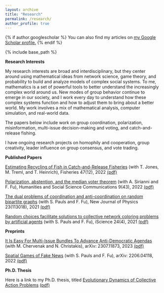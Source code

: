 ```yaml
---
layout: archive
title: "Research"
permalink: /research/
author_profile: true
---
```


{% if author.googlescholar %}
  You can also find my articles on <u><a href="{{author.googlescholar}}">my Google Scholar profile</a>.</u>
{% endif %}

{% include base_path %}

**Research Interests**

My research interests are broad and interdisciplinary, but they center around using mathematical ideas from network science, game theory, and probability to build and analyze models of complex social systems. To me, mathematics is a set of powerful tools to better understand the increasingly complex world around us. New modes of group behavior continue to emerge in our society, and I work every day to understand how these complex systems function and how to adjust them to bring about a better world. My work involves a mix of mathematical analysis, computer simulation, and real-world data.

The papers below include work on group coordination, polarization, misinformation, multi-issue decision-making and voting, and catch-and-release fishing.

I have ongoing research projects on homophily and cooperation, group creativity, leader influence on group consensus, and vote trading.

**Published Papers**

[Estimating Recycling of Fish in Catch-and-Release Fisheries](https://afspubs.onlinelibrary.wiley.com/doi/full/10.1002/fsh.10824) (with T. Jones, M. Treml, and T. Heinrich), Fisheries 47(12), 2022 [(pdf)](/files/Estimating%20Recycling%20of%20Fish%20in%20Catch‐and‐Release%20Fisheries.pdf)

[Polarization, abstention, and the median voter theorem](https://www.nature.com/articles/s41599-022-01056-0) (with A. Sirianni and F. Fu), Humanities and Social Science Communications 9(43), 2022 [(pdf)](/files/Polarization,%20abstention,%20and%20the%20median%20voter%20theorem.pdf)

[The dual problems of coordination and anti-coordination on random bipartite graphs](https://iopscience.iop.org/article/10.1088/1367-2630/ac3319/meta) (with S. Pauls and F. Fu), New Journal of Physics 23(113018), 2021 [(pdf)](/files/The%20dual%20problems%20of%20coordination%20and%20anti-coordination%20on%20random%20bipartite%20graphs.pdf)

[Random choices facilitate solutions to collective network coloring problems by artificial agents](https://www.cell.com/iscience/fulltext/S2589-0042(21)00308-4) (with S. Pauls and F. Fu), iScience 24(4), 2021 [(pdf)](/files/Random%20choices%20facilitate%20solutions%20to%20collective%20network%20coloring%20problems%20by%20artificial%20agents.pdf)

**Preprints**

[It Is Easy For Multi-Issue Bundles To Advance Anti-Democratic Agendas](https://arxiv.org/abs/2307.11873) (with M. Chervenak and N. Christakis), arXiv: 2307.11873, 2023 [(pdf)](/files/Preprint%20-%20It%20Is%20Easy%20For%20Multi-Issue%20Bundles%20To%20Advance%20Anti-Democratic%20Agendas.pdf)

[Spatial Games of Fake News](https://arxiv.org/abs/2206.04118) (with S. Pauls and F. Fu), arXiv: 2206.04118, 2022 [(pdf)](/files/Preprint%20-%20Spatial%20Games%20of%20Fake%20News.pdf)

**Ph.D. Thesis**

Here is a link to my Ph.D. thesis, titled [Evolutionary Dynamics of Collective Action Problems](https://www.proquest.com/docview/2668161407?pq-origsite=gscholar&fromopenview=true) [(pdf)](/files/Thesis_Final_Unsigned.pdf)
